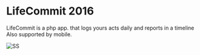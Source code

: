 # LifeCommit 2016

LifeCommit is a php app. that logs yours acts daily and reports in a timeline
Also supported by mobile.

![SS](http://i.imgur.com/nCdRM3p.png)
